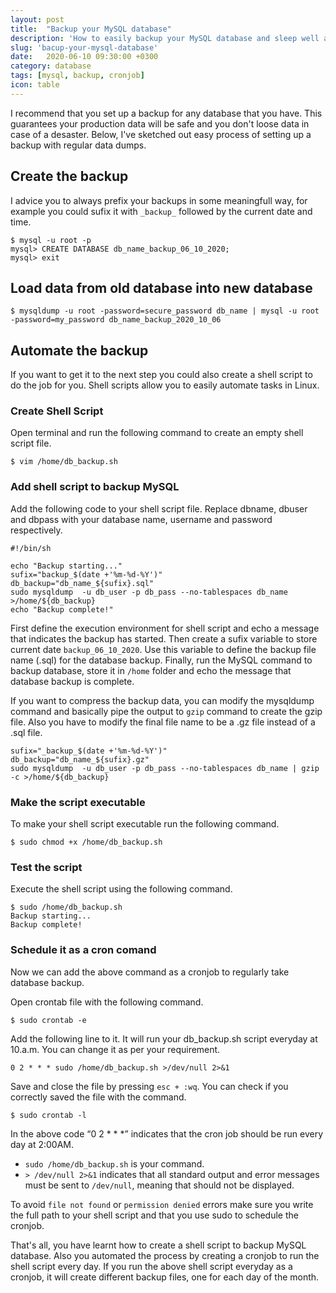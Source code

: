 ```yaml
---
layout: post
title:  "Backup your MySQL database"
description: 'How to easily backup your MySQL database and sleep well at night'
slug: 'bacup-your-mysql-database'
date:   2020-06-10 09:30:00 +0300
category: database
tags: [mysql, backup, cronjob]
icon: table
---
```


I recommend that you set up a backup for any database that you have. This guarantees your production data will be safe and you don't loose data in case of a desaster. Below, I've sketched out easy process of setting up a backup with regular data dumps.

## Create the backup

I advice you to always prefix your backups in some meaningfull way, for example you could sufix it with `_backup_` followed by the current date and time.

```
$ mysql -u root -p
mysql> CREATE DATABASE db_name_backup_06_10_2020;
mysql> exit
```

## Load data from old database into new database

```
$ mysqldump -u root -password=secure_password db_name | mysql -u root -password=my_password db_name_backup_2020_10_06
```

## Automate the backup

If you want to get it to the next step you could also create a shell script to do the job for you. Shell scripts allow you to easily automate tasks in Linux.

### Create Shell Script

Open terminal and run the following command to create an empty shell script file.

```
$ vim /home/db_backup.sh
```

### Add shell script to backup MySQL

Add the following code to your shell script file. Replace dbname, dbuser and dbpass with your database name, username and password respectively.

```
#!/bin/sh

echo "Backup starting..."
sufix="backup_$(date +'%m-%d-%Y')"
db_backup="db_name_${sufix}.sql"
sudo mysqldump  -u db_user -p db_pass --no-tablespaces db_name  >/home/${db_backup}
echo "Backup complete!"
```

First define the execution environment for shell script and echo a message that indicates the backup has started. 
Then create a sufix variable to store current date `backup_06_10_2020`.
Use this variable to define the backup file name (.sql) for the database backup. 
Finally, run the MySQL command to backup database, store it in `/home` folder and echo the message that database backup is complete.

If you want to compress the backup data, you can modify the mysqldump command and basically pipe the output to `gzip` command to create the gzip file. Also you have to modify the final file name to be a .gz file instead of a .sql file.

```
sufix="_backup_$(date +'%m-%d-%Y')"
db_backup="db_name_${sufix}.gz"
sudo mysqldump  -u db_user -p db_pass --no-tablespaces db_name | gzip -c >/home/${db_backup}
```

### Make the script executable

To make your shell script executable run the following command.

```
$ sudo chmod +x /home/db_backup.sh
```

### Test the script

Execute the shell script using the following command.

```
$ sudo /home/db_backup.sh
Backup starting...
Backup complete!
```

### Schedule it as a cron comand

Now we can add the above command as a cronjob to regularly take database backup.

Open crontab file with the following command.

```
$ sudo crontab -e
```

Add the following line to it. It will run your db_backup.sh script everyday at 10.a.m. You can change it as per your requirement.

```
0 2 * * * sudo /home/db_backup.sh >/dev/null 2>&1
```

Save and close the file by pressing `esc + :wq`. You can check if you correctly saved the file with the command.

```
$ sudo crontab -l
```

In the above code “0 2 * * *” indicates that the cron job should be run every day at 2:00AM. 
- `sudo /home/db_backup.sh` is your command. 
- `> /dev/null 2>&1` indicates that all standard output and error messages must be sent to `/dev/null`, meaning that should not be displayed.

To avoid `file not found` or `permission denied` errors make sure you write the full path to your shell script and that you use sudo to schedule the cronjob.

That's all, you have learnt how to create a shell script to backup MySQL database. Also you automated the process by creating a cronjob to run the shell script every day. 
If you run the above shell script everyday as a cronjob, it will create different backup files, one for each day of the month.